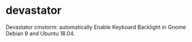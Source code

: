 # devastator
Devastator cmstorm: automatically Enable Keyboard Backlight in Gnome Debian 9 and Ubuntu 18.04.
